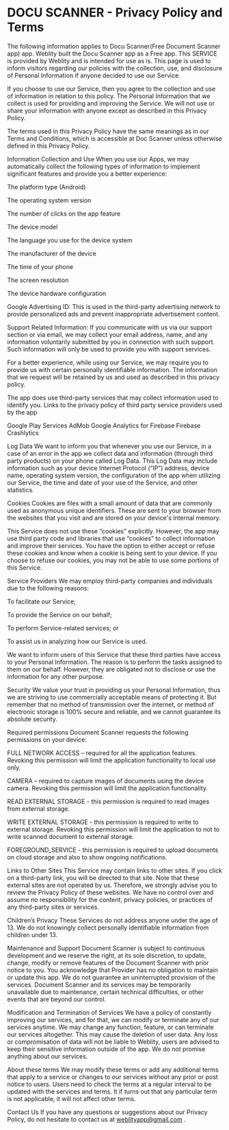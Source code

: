 # DOCU SCANNER - Privacy Policy and Terms


The following information applies to Docu Scanner(Free Document Scanner app) app.
Weblity built the Docu Scanner app as a Free app. This SERVICE is provided by Weblity and is intended for use as is.
This page is used to inform visitors regarding our policies with the collection, use, and disclosure of Personal Information if anyone decided to use our Service.

If you choose to use our Service, then you agree to the collection and use of information in relation to this policy. The Personal Information that we collect is used for providing and improving the Service. We will not use or share your information with anyone except as described in this Privacy Policy.

The terms used in this Privacy Policy have the same meanings as in our Terms and Conditions, which is accessible at Doc Scanner unless otherwise defined in this Privacy Policy.

Information Collection and Use
When you use our Apps, we may automatically collect the following types of information to implement significant features and provide you a better experience:

The platform type (Android)

The operating system version

The number of clicks on the app feature

The device model

The language you use for the device system

The manufacturer of the device

The time of your phone

The screen resolution

The device hardware configuration

Google Advertising ID: This is used in the third-party advertising network to provide personalized ads and prevent inappropriate advertisement content.

Support Related Information: If you communicate with us via our support section or via email, we may collect your email address, name, and any information voluntarily submitted by you in connection with such support. Such information will only be used to provide you with support services.


For a better experience, while using our Service, we may require you to provide us with certain personally identifiable information. The information that we request will be retained by us and used as described in this privacy policy.



The app does use third-party services that may collect information used to identify you.
Links to the privacy policy of third party service providers used by the app

Google Play Services
AdMob
Google Analytics for Firebase
Firebase Crashlytics



Log Data
We want to inform you that whenever you use our Service, in a case of an error in the app we collect data and information (through third party products) on your phone called Log Data. This Log Data may include information such as your device Internet Protocol (“IP”) address, device name, operating system version, the configuration of the app when utilizing our Service, the time and date of your use of the Service, and other statistics.



Cookies
Cookies are files with a small amount of data that are commonly used as anonymous unique identifiers. These are sent to your browser from the websites that you visit and are stored on your device's internal memory.

This Service does not use these “cookies” explicitly. However, the app may use third party code and libraries that use “cookies” to collect information and improve their services. You have the option to either accept or refuse these cookies and know when a cookie is being sent to your device. If you choose to refuse our cookies, you may not be able to use some portions of this Service.



Service Providers
We may employ third-party companies and individuals due to the following reasons:

To facilitate our Service;

To provide the Service on our behalf;

To perform Service-related services; or

To assist us in analyzing how our Service is used.

We want to inform users of this Service that these third parties have access to your Personal Information. The reason is to perform the tasks assigned to them on our behalf. However, they are obligated not to disclose or use the information for any other purpose.



Security
We value your trust in providing us your Personal Information, thus we are striving to use commercially acceptable means of protecting it. But remember that no method of transmission over the internet, or method of electronic storage is 100% secure and reliable, and we cannot guarantee its absolute security.



Required permissions
Document Scanner requests the following permissions on your device:

FULL NETWORK ACCESS – required for all the application features. Revoking this permission will limit the application functionality to local use only.

CAMERA – required to capture images of documents using the device camera. Revoking this permission will limit the application functionality.

READ EXTERNAL STORAGE - this permission is required to read images from external storage.

WRITE EXTERNAL STORAGE - this permission is required to write to external storage. Revoking this permission will limit the application to not to write scanned document to external storage.

FOREGROUND_SERVICE - this permission is required to upload documents on cloud storage and also to show ongoing notifications.



Links to Other Sites
This Service may contain links to other sites. If you click on a third-party link, you will be directed to that site. Note that these external sites are not operated by us. Therefore, we strongly advise you to review the Privacy Policy of these websites. We have no control over and assume no responsibility for the content, privacy policies, or practices of any third-party sites or services.



Children’s Privacy
These Services do not address anyone under the age of 13. We do not knowingly collect personally identifiable information from children under 13.



Maintenance and Support
Document Scanner is subject to continuous development and we reserve the right, at its sole discretion, to update, change, modify or remove features of the Document Scanner with prior notice to you. You acknowledge that Provider has no obligation to maintain or update this app. We do not guarantee an uninterrupted provision of the services. Document Scanner and its services may be temporarily unavailable due to maintenance, certain technical difficulties, or other events that are beyond our control.



Modification and Termination of Services
We have a policy of constantly improving our services, and for that, we can modify or terminate any of our services anytime. We may change any function, feature, or can terminate our services altogether. This may cause the deletion of user data. Any loss or compromisation of data will not be liable to Weblity, users are advised to keep their sensitive information outside of the app. We do not promise anything about our services.



About these terms
We may modify these terms or add any additional terms that apply to a service or changes to our services without any prior or post notice to users. Users need to check the terms at a regular interval to be updated with the services and terms. It if turns out that any particular term is not applicable, it will not affect other terms.



Contact Us
If you have any questions or suggestions about our Privacy Policy, do not hesitate to contact us at weblityapp@gmail.com .
